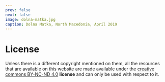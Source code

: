 ```yaml
---
prev: false
next: false
image: dolna-matka.jpg
caption: Dolna Matka, North Macedonia, April 2019
---
```


# License

Unless there is a different copyright mentioned on them, all the resources that are available on this website are made available under the [creative commons BY-NC-ND 4.0](https://creativecommons.org/licenses/by-nc-nd/4.0) **license** and can only be used with respect to it.
